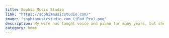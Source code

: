 ```yaml
---
title: Sophia Music Studio
link: "https://sophiamusicstudio.com/"
image: "sophiamusicstudio.com_(iPad Pro).png"
description: My wife has taught voice and piano for many years, but she tired of the monotony of ongoing lessons, so we reimagined and re-launched her business as a project-based service.
category: home
---
```

